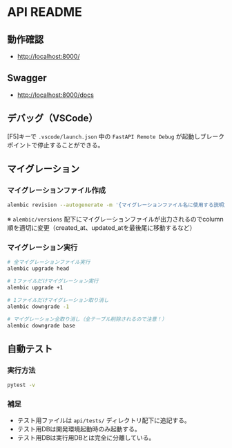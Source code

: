 # API README

## 動作確認

- [http://localhost:8000/](http://localhost:8000/)

## Swagger

- [http://localhost:8000/docs](http://localhost:8000/docs)

## デバッグ（VSCode）

[F5]キーで `.vscode/launch.json` 中の `FastAPI Remote Debug` が起動しブレークポイントで停止することができる。

## マイグレーション

### マイグレーションファイル作成

```.bash
alembic revision --autogenerate -m '{マイグレーションファイル名に使用する説明文}'
```

※ `alembic/versions` 配下にマイグレーションファイルが出力されるのでcolumn順を適切に変更（created_at、updated_atを最後尾に移動するなど）

### マイグレーション実行

```.bash
# 全マイグレーションファイル実行
alembic upgrade head

# 1ファイルだけマイグレーション実行
alembic upgrade +1

# 1ファイルだけマイグレーション取り消し
alembic downgrade -1

# マイグレーション全取り消し（全テーブル削除されるので注意！）
alembic downgrade base
```

## 自動テスト

### 実行方法

```.bash
pytest -v
```

### 補足

- テスト用ファイルは `api/tests/` ディレクトリ配下に追記する。
- テスト用DBは開発環境起動時のみ起動する。
- テスト用DBは実行用DBとは完全に分離している。
